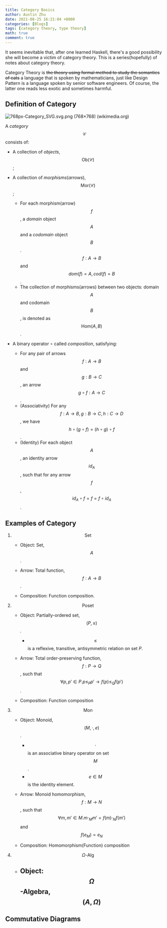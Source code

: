 ```yaml
---
title: Category Basics
author: Austin Zhu
date: 2021-08-25 16:21:04 +0800
categories: [Blogs]
tags: [category theory, type theory]
math: true
comment: true
---
```


It seems inevitable that, after one learned Haskell, there's a good possibility she will become a victim of category theory. This is a series(hopefully) of notes about category theory.

Category Theory is ~~the theory using formal method to study the semantics of cats~~ a language that is spoken by mathematicians, just like Design Pattern is a language spoken by senior software engineers. Of course, the latter one reads less exotic and sometimes harmful.

## Definition of Category

![768px-Category_SVG.svg.png (768×768) (wikimedia.org)](https://upload.wikimedia.org/wikipedia/commons/f/ff/Category_SVG.svg)

A *category* $$\mathcal{C}$$ consists of:

- A collection of *objects*, $$\text{Ob}(\mathcal{C})$$;

- A collection of *morphisms*(*arrows*), $$\text{Mor}(\mathcal{C})$$;
  - For each morphism(arrow) $$f$$, a *domain* object $$A$$ and a *codomain* object $$B$$. $$f:A\rightarrow B$$ and $$dom(f)=A, cod(f)=B$$.
  - The collection of morphisms(arrows) between two objects: domain $$A$$ and codomain $$B$$,  is denoted as $$\text{Hom}(A, B)$$.

- A binary operator $\circ$ called *composition*, satisfying:
  - For any pair of arrows $$f:A\rightarrow B$$ and $$g:B\rightarrow C$$, an arrow $$g\circ f:A\rightarrow C$$.
  - (Associativity) For any $$f:A\rightarrow B, g: B\rightarrow C, h:C\rightarrow D$$, we have $$h\circ(g\circ f)=(h\circ g)\circ f$$.
  - (Identity) For each object $$A$$, an identity arrow $$id_A$$, such that for any arrow $$f$$, $$id_{A}\circ f=f=f\circ id_{A}$$.

## Examples of Category

1. $$\text{Set}$$

   - Object: Set, $$A$$.

   - Arrow: Total function, $$f:A\rightarrow B$$.
   - Composition: Function composition.

2. $$\text{Poset}$$

   - Object: Partially-ordered set, $$(P,\leq)$$.
     - $$\leq$$ is a reflexive, transitive, antisymmetric relation on set $P$.
   - Arrow: Total order-preserving function, $$f:P\rightarrow Q$$, such that $$\forall p,p'\in P.p\leq_{P}p' \rightarrow f(p)\leq_{Q} f(p')$$.

   - Composition: Function composition

3. $$\text{Mon}$$

   - Object: Monoid, $$(M,\cdot, e)$$.
     - $$\cdot$$ is an associative binary operator on set $$M$$.
     - $$e\in M$$ is the identity element.
   - Arrow: Monoid homomorphism, $$f:M\rightarrow N$$, such that $$\forall m,m'\in M.m\cdot_{M}m'=f(m)\cdot_{N}f(m')$$ and $$f(e_{M})=e_{N}$$

   - Composition: Homomorphism(Function) composition

4. $$\Omega\text{-Alg}$$

   - Object: $$\Omega$$-Algebra, $$(A, \Omega)$$
     - 



## Commutative Diagrams

